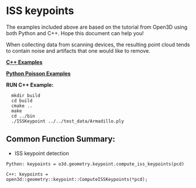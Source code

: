 # ISS keypoints
The examples included above are based on the tutorial from Open3D using both Python and C++. Hope this document can help you! 

When collecting data from scanning devices, the resulting point cloud tends to contain noise and artifacts that one would like to remove.

[**C++ Examples**](https://github.com/LYON-WANG/Learning_Open3D/blob/master/7_ISSKeypoint/src/ISSKeypoint.cpp)

[**Python Poisson Examples**](https://github.com/LYON-WANG/Learning_Open3D/blob/master/7_ISSKeypoint/open3d_tutorial.py)

**RUN C++ Example:** 
```
  mkdir build
  cd build
  cmake ..
  make
  cd ../bin
  ./ISSKeypoint ../../test_data/Armadillo.ply 
```

## Common Function Summary:
  - ISS keypoint detection
  ```
  Python: keypoints = o3d.geometry.keypoint.compute_iss_keypoints(pcd)

  C++: keypoints = open3d::geometry::keypoint::ComputeISSKeypoints(*pcd);
  ```
  